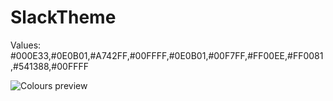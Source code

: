 # SlackTheme

Values: #000E33,#0E0B01,#A742FF,#00FFFF,#0E0B01,#00F7FF,#FF00EE,#FF0081,#541388,#00FFFF

![Colours preview](https://i.imgur.com/90sxIfj.png)
